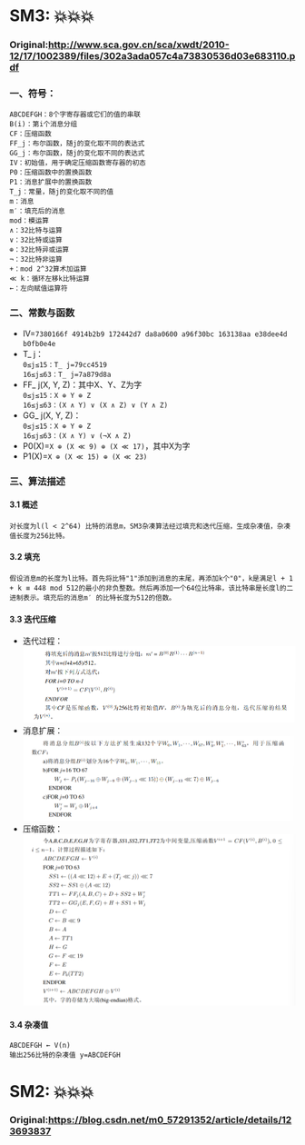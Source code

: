 # SM3: :boom::boom::boom:
### Original:http://www.sca.gov.cn/sca/xwdt/2010-12/17/1002389/files/302a3ada057c4a73830536d03e683110.pdf
### 一、符号：
    ABCDEFGH：8个字寄存器或它们的值的串联
    B(i)：第i个消息分组
    CF：压缩函数
    FF_j：布尔函数，随j的变化取不同的表达式
    GG_j：布尔函数，随j的变化取不同的表达式
    IV：初始值，用于确定压缩函数寄存器的初态
    P0：压缩函数中的置换函数
    P1：消息扩展中的置换函数
    T_j：常量，随j的变化取不同的值
    m：消息
    m′：填充后的消息
    mod：模运算
    ∧：32比特与运算
    ∨：32比特或运算
    ⊕：32比特异或运算
    ¬：32比特非运算
    +：mod 2^32算术加运算
    ≪ k：循环左移k比特运算
    ←：左向赋值运算符
### 二、常数与函数
* IV=`7380166f 4914b2b9 172442d7 da8a0600 a96f30bc 163138aa e38dee4d b0fb0e4e`
* T_ j：<br>
    `0≤j≤15：T_ j=79cc4519`<br>
    `16≤j≤63：T_ j=7a879d8a`
* FF_ j(X, Y, Z)：其中X、Y、Z为字<br>
    `0≤j≤15：X ⊕ Y ⊕ Z`<br>
    `16≤j≤63：(X ∧ Y) ∨ (X ∧ Z) ∨ (Y ∧ Z)`   
* GG_ j(X, Y, Z)：<br>
    `0≤j≤15：X ⊕ Y ⊕ Z`<br>
    `16≤j≤63：(X ∧ Y) ∨ (¬X ∧ Z)`
* P0(X)=`X ⊕ (X ≪ 9) ⊕ (X ≪ 17)`，其中X为字
* P1(X)=`X ⊕ (X ≪ 15) ⊕ (X ≪ 23)`
### 三、算法描述
#### 3.1 概述
    对长度为l(l < 2^64) 比特的消息m，SM3杂凑算法经过填充和迭代压缩，生成杂凑值，杂凑值长度为256比特。
#### 3.2 填充
    假设消息m的长度为l比特。首先将比特"1"添加到消息的末尾，再添加k个"0"，k是满足l + 1 + k ≡ 448 mod 512的最小的非负整数。然后再添加一个64位比特串，该比特串是长度l的二进制表示。填充后的消息m′ 的比特长度为512的倍数。
#### 3.3 迭代压缩
* 迭代过程：
![error](pictures/pic1.png "迭代过程")
* 消息扩展：
![error](pictures/pic2.png "消息扩展")
* 压缩函数：
![error](pictures/pic3.png "压缩函数")
#### 3.4 杂凑值
    ABCDEFGH ← V(n)
    输出256比特的杂凑值 y=ABCDEFGH

# SM2: :boom::boom::boom:
### Original:https://blog.csdn.net/m0_57291352/article/details/123693837
